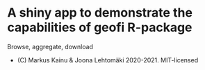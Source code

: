 A shiny app to demonstrate the capabilities of geofi R-package
=================

Browse, aggregate, download


- (C) Markus Kainu & Joona Lehtomäki 2020-2021. MIT-licensed